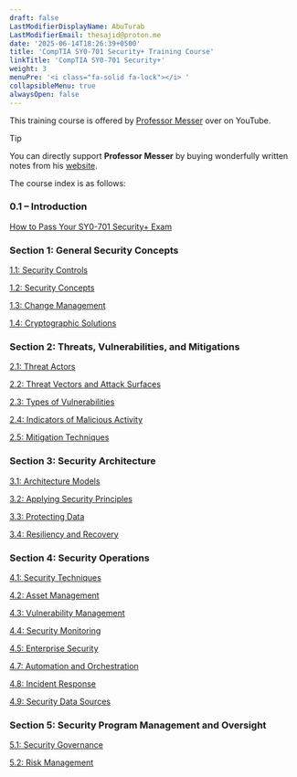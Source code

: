 ```yaml
---
draft: false
LastModifierDisplayName: AbuTurab
LastModifierEmail: thesajid@proton.me
date: '2025-06-14T18:26:39+0500'
title: 'CompTIA SY0-701 Security+ Training Course'
linkTitle: 'CompTIA SY0-701 Security+'
weight: 3
menuPre: '<i class="fa-solid fa-lock"></i> '
collapsibleMenu: true
alwaysOpen: false
---
```


This training course is offered by [Professor Messer](https://www.youtube.com/playlist?list=PLG49S3nxzAnl4QDVqK-hOnoqcSKEIDDuv) over on YouTube.

> [!TIP]
> You can directly support **Professor Messer** by buying wonderfully written notes from his [website](https://professormesser.link/701notes).

The course index is as follows:

### 0.1 – Introduction

[How to Pass Your SY0-701 Security+ Exam](cybersecurity-and-networks/comptia-sy0-701-security+training-course/01-how-to-pass-your-sy0-701-security+exam/)

### Section 1: General Security Concepts

[1.1: Security Controls](cybersecurity-and-networks/comptia-sy0-701-security+training-course/02-security-controls/)

[1.2: Security Concepts](cybersecurity-and-networks/comptia-sy0-701-security+training-course/03-security-concepts/)

[1.3: Change Management](cybersecurity-and-networks/comptia-sy0-701-security+training-course/04-change-management/)

[1.4: Cryptographic Solutions](cybersecurity-and-networks/comptia-sy0-701-security+training-course/05-cryptographic-solutions/)

### Section 2: Threats, Vulnerabilities, and Mitigations

[2.1: Threat Actors](cybersecurity-and-networks/comptia-sy0-701-security+training-course/06-threat-actors)

[2.2: Threat Vectors and Attack Surfaces](cybersecurity-and-networks/comptia-sy0-701-security+training-course/07-threat-vectors-and-attack-surfaces)

[2.3: Types of Vulnerabilities](cybersecurity-and-networks/comptia-sy0-701-security+training-course/08-types-of-vulnerabilities)

[2.4: Indicators of Malicious Activity](cybersecurity-and-networks/comptia-sy0-701-security+training-course/09-indicators-of-malicious-activity)

[2.5: Mitigation Techniques](cybersecurity-and-networks/comptia-sy0-701-security+training-course/10-mitigation-techniques)

### Section 3: Security Architecture

[3.1: Architecture Models](cybersecurity-and-networks/comptia-sy0-701-security+training-course/11-architecture-models)

[3.2: Applying Security Principles](cybersecurity-and-networks/comptia-sy0-701-security+training-course/12-applying-security-principles)

[3.3: Protecting Data](cybersecurity-and-networks/comptia-sy0-701-security+training-course/13-protecting-data)

[3.4: Resiliency and Recovery](cybersecurity-and-networks/comptia-sy0-701-security+training-course/14-resiliency-and-recovery)

### Section 4: Security Operations

[4.1: Security Techniques](cybersecurity-and-networks/comptia-sy0-701-security+training-course/15-security-techniques)

[4.2: Asset Management](cybersecurity-and-networks/comptia-sy0-701-security+training-course/16-asset-management)

[4.3: Vulnerability Management](cybersecurity-and-networks/comptia-sy0-701-security+training-course/17-vulnerability-management)

[4.4: Security Monitoring](cybersecurity-and-networks/comptia-sy0-701-security+training-course/18-security-monitoring)

[4.5: Enterprise Security](cybersecurity-and-networks/comptia-sy0-701-security+training-course/19-enterprise-security)

[4.7: Automation and Orchestration](cybersecurity-and-networks/comptia-sy0-701-security+training-course/21-automation-and-orchestration)

[4.8: Incident Response](cybersecurity-and-networks/comptia-sy0-701-security+training-course/22-incident-response)

[4.9: Security Data Sources](cybersecurity-and-networks/comptia-sy0-701-security+training-course/23-security-data-sources)

### Section 5: Security Program Management and Oversight

[5.1: Security Governance](cybersecurity-and-networks/comptia-sy0-701-security+training-course/24-security-governance)

[5.2: Risk Management](cybersecurity-and-networks/comptia-sy0-701-security+training-course/25-risk-management)